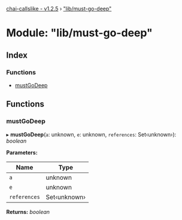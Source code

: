 [chai-callslike - v1.2.5](../README.md) › ["lib/must-go-deep"](_lib_must_go_deep_.md)

# Module: "lib/must-go-deep"

## Index

### Functions

* [mustGoDeep](_lib_must_go_deep_.md#mustgodeep)

## Functions

###  mustGoDeep

▸ **mustGoDeep**(`a`: unknown, `e`: unknown, `references`: Set‹unknown›): *boolean*

**Parameters:**

Name | Type |
------ | ------ |
`a` | unknown |
`e` | unknown |
`references` | Set‹unknown› |

**Returns:** *boolean*
